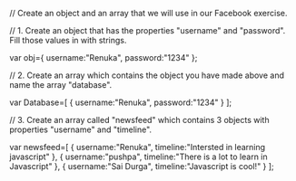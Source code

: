 // Create an object and an array that we will use in our Facebook exercise. 

// 1. Create an object that has the properties "username" and "password". Fill those values in with strings.

var obj={
username:"Renuka",
password:"1234"
};


// 2. Create an array which contains the object you have made above and name the array "database".

var Database=[
{
username:"Renuka",
password:"1234"
}
];

// 3. Create an array called "newsfeed" which contains 3 objects with properties "username" and "timeline".

var newsfeed=[
{
username:"Renuka",
timeline:"Intersted in learning javascript"
},
{
username:"pushpa",
timeline:"There is a lot to learn in Javascript"
},
{
username:"Sai Durga",
timeline:"Javascript is cool!"
}
];

